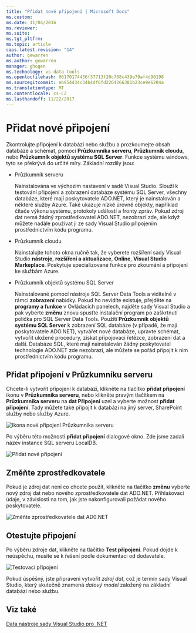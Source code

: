 ```yaml
---
title: "Přidat nové připojení | Microsoft Docs"
ms.custom: 
ms.date: 11/04/2016
ms.reviewer: 
ms.suite: 
ms.tgt_pltfrm: 
ms.topic: article
caps.latest.revision: "14"
author: gewarren
ms.author: gewarren
manager: ghogen
ms.technology: vs-data-tools
ms.openlocfilehash: 06170174436f37713f20c708c439e79af4d90198
ms.sourcegitcommit: eb954434c34b4df6fd2264266381b23ce9e6204a
ms.translationtype: MT
ms.contentlocale: cs-CZ
ms.lasthandoff: 11/22/2017
---
```

# <a name="add-new-connections"></a>Přidat nové připojení

Zkontrolujte připojení k databázi nebo službu a prozkoumejte obsah databáze a schémat, pomocí **Průzkumníka serveru**, **Průzkumník cloudu**, nebo **Průzkumník objektů systému SQL Server**. Funkce systému windows, tyto se překrývá do určité míry. Základní rozdíly jsou:

- Průzkumník serveru

   Nainstalována ve výchozím nastavení v sadě Visual Studio. Slouží k testování připojení a zobrazení databáze systému SQL Server, všechny databáze, které mají poskytovatele ADO.NET, který je nainstalován a některé služby Azure. Také ukazuje nízké úrovně objekty, například čítače výkonu systému, protokoly událostí a fronty zpráv. Pokud zdroj dat nemá žádný zprostředkovatel ADO.NET, nezobrazí zde, ale když můžete nadále používat ji ze sady Visual Studio připojením prostřednictvím kódu programu.

- Průzkumník cloudu

   Nainstalujte tohoto okna ručně tak, že vyberete rozšíření sady Visual Studio **nástroje**, **rozšíření a aktualizace**, **Online**, **Visual Studio Markeplace**. Poskytuje specializované funkce pro zkoumání a připojení ke službám Azure.

- Průzkumník objektů systému SQL Server

   Nainstalované pomocí nástroje SQL Server Data Tools a viditelné v rámci **zobrazení** nabídky. Pokud ho nevidíte existuje, přejděte na **programy a funkce** v Ovládacích panelech, najděte sady Visual Studio a pak vyberte **změnu** znovu spusťte instalační program po zaškrtnutí políčka pro SQL Server Data Tools. Použití **Průzkumník objektů systému SQL Server** k zobrazení SQL databáze (v případě, že mají poskytovatele ADO.NET), vytvářet nové databáze, upravte schémat, vytvořit uložené procedury, získat připojovací řetězce, zobrazení dat a další. Databáze SQL, které mají nainstalován žádný poskytovatel technologie ADO.NET zde nezobrazí, ale můžete se pořád připojit k nim prostřednictvím kódu programu.

## <a name="add-a-connection-in-server-explorer"></a>Přidat připojení v Průzkumníku serveru

Chcete-li vytvořit připojení k databázi, klikněte na tlačítko **přidat připojení** ikonu v **Průzkumníka serveru**, nebo klikněte pravým tlačítkem na **Průzkumníka serveru** na **dat Připojení** uzel a vyberte možnost **přidat připojení**. Tady můžete také připojit k databázi na jiný server, SharePoint služby nebo služby Azure.

![Ikona nové připojení Průzkumníka serveru](../data-tools/media/raddata-server-explorer-new-connection-icon.png "ikonu raddata nové připojení Průzkumníka serveru")

Po výběru této možnosti **přidat připojení** dialogové okno. Zde jsme zadali název instance SQL serveru LocalDB.  

![Přidat nové připojení](../data-tools/media/raddata-add-new-connection-dialog.png "raddata přidat nové připojení, dialogové okno")  

## <a name="change-the-provider"></a>Změňte zprostředkovatele

Pokud je zdroj dat není co chcete použít, klikněte na tlačítko **změnu** vyberte nový zdroj dat nebo nového zprostředkovatele dat ADO.NET. Přihlašovací údaje, v závislosti na tom, jak jste nakonfigurovali požádat nového poskytovatele.

![Změňte zprostředkovatele dat AD0.NET](../data-tools/media/raddata-change-ad0.net-data-provider.png "raddata poskytovatel dat AD0.NET změny")

## <a name="test-the-connection"></a>Otestujte připojení

Po výběru zdroje dat, klikněte na tlačítko **Test připojení**. Pokud dojde k neúspěchu, musíte se k řešení podle dokumentaci od dodavatele.

![Testovací připojení](../data-tools/media/raddata-test-connection.png "raddata Test připojení")

Pokud úspěšný, jste připraveni vytvořit *zdroj dat*, což je termín sady Visual Studio, který skutečně znamená *datový model* založený na základní databázi nebo službu.

## <a name="see-also"></a>Viz také

[Data nástroje sady Visual Studio pro .NET](../data-tools/visual-studio-data-tools-for-dotnet.md)